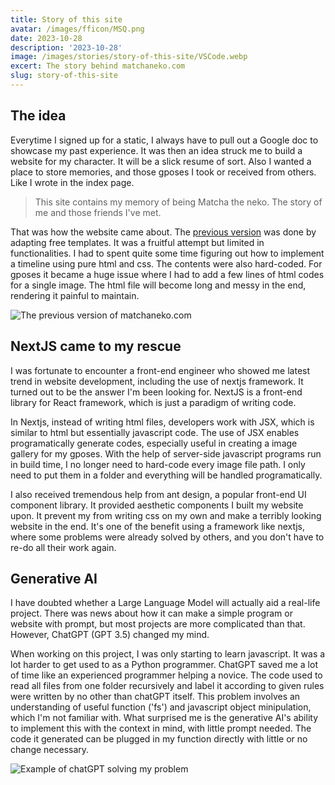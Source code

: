 ```yaml
---
title: Story of this site
avatar: /images/fficon/MSQ.png
date: 2023-10-28
description: '2023-10-28'
image: /images/stories/story-of-this-site/VSCode.webp
excert: The story behind matchaneko.com
slug: story-of-this-site
---
```


## The idea
Everytime I signed up for a static, I always have to pull out a Google doc to showcase my past experience. It was then an idea struck me to build a website for my character. It will be a slick resume of sort. Also I wanted a place to store memories, and those gposes I took or received from others. Like I wrote in the index page.

> This site contains my memory of being Matcha the neko. The story of me and those friends I've met.

That was how the website came about. The [previous version](https://magnificent-madeleine-bc99ae.netlify.app/index.html##about) was done by adapting free templates. It was a fruitful attempt but limited in functionalities. I had to spent quite some time figuring out how to implement a timeline using pure html and css. The contents were also hard-coded. For gposes it became a huge issue where I had to add a few lines of html codes for a single image. The html file will become long and messy in the end, rendering it painful to maintain.

![The previous version of matchaneko.com](ver1.webp)

## NextJS came to my rescue
I was fortunate to encounter a front-end engineer who showed me latest trend in website development, including the use of nextjs framework. It turned out to be the answer I'm been looking for. NextJS is a front-end library for React framework, which is just a paradigm of writing code. 

In Nextjs, instead of writing html files, developers work with JSX, which is similar to html but essentially javascript code. The use of JSX enables programatically generate codes, especially useful in creating a image gallery for my gposes. With the help of server-side javascript programs run in build time, I no longer need to hard-code every image file path. I only need to put them in a folder and everything will be handled programatically.

I also received tremendous help from ant design, a popular front-end UI component library. It provided aesthetic components I built my website upon. It prevent my from writing css on my own and make a terribly looking website in the end. It's one of the benefit using a framework like nextjs, where some problems were already solved by others, and you don't have to re-do all their work again.

## Generative AI
I have doubted whether a Large Language Model will actually aid a real-life project. There was news about how it can make a simple program or website with prompt, but most projects are more complicated than that. However, ChatGPT (GPT 3.5) changed my mind.

When working on this project, I was only starting to learn javascript. It was a lot harder to get used to as a Python programmer. ChatGPT saved me a lot of time like an experienced programmer helping a novice.
The code used to read all files from one folder recursively and label it according to given rules were written by no other than chatGPT itself. This problem involves an understanding of useful function ('fs') and javascript object minipulation, which I'm not familiar with. What surprised me is the generative AI's ability to implement this with the context in mind, with little prompt needed. The code it generated can be plugged in my function directly with little or no change necessary.


![Example of chatGPT solving my problem](chatgpt.webp)